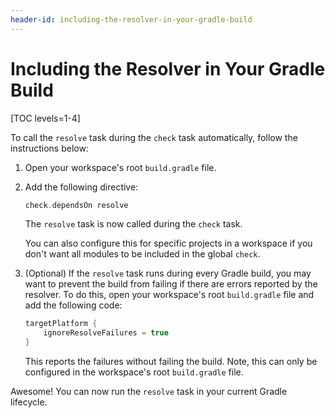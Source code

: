 ```yaml
---
header-id: including-the-resolver-in-your-gradle-build
---
```


# Including the Resolver in Your Gradle Build

[TOC levels=1-4]

To call the `resolve` task during the `check` task automatically, follow the
instructions below:

1.  Open your workspace's root `build.gradle` file.

2.  Add the following directive:

    ```groovy
    check.dependsOn resolve
    ```

    The `resolve` task is now called during the `check` task.

    You can also configure this for specific projects in a workspace if you
    don't want all modules to be included in the global `check`.

3.  (Optional) If the `resolve` task runs during every Gradle build, you may
    want to prevent the build from failing if there are errors reported by the
    resolver. To do this, open your workspace's root `build.gradle` file and add
    the following code:

    ```groovy
    targetPlatform {
        ignoreResolveFailures = true
    }
    ```

    This reports the failures without failing the build. Note, this can only be
    configured in the workspace's root `build.gradle` file.

Awesome! You can now run the `resolve` task in your current Gradle lifecycle.
